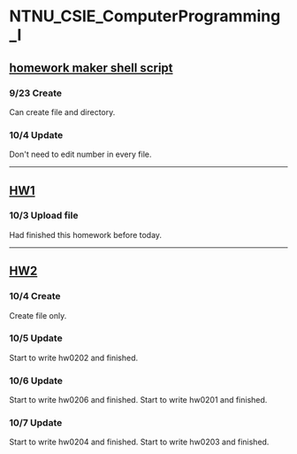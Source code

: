 NTNU_CSIE_ComputerProgramming_I
===

## [homework maker shell script](./homework_maker.sh)

### 9/23 Create
Can create file and directory.

### 10/4 Update
Don't need to edit number in every file.

---

## [HW1](./Homework1/)

### 10/3 Upload file
Had finished this homework before today.

---

## [HW2](./Homework2/)

### 10/4 Create
Create file only.

### 10/5 Update
Start to write hw0202 and finished.

### 10/6 Update
Start to write hw0206 and finished.
Start to write hw0201 and finished.

### 10/7 Update
Start to write hw0204 and finished.
Start to write hw0203 and finished.